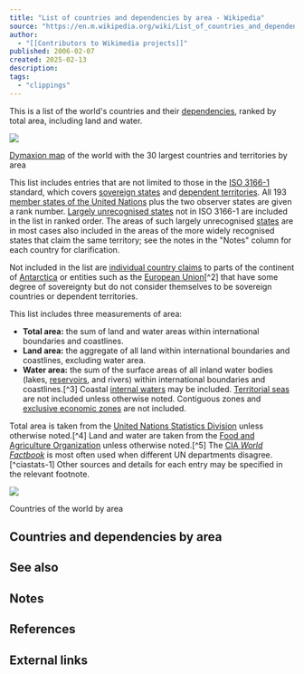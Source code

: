 ```yaml
---
title: "List of countries and dependencies by area - Wikipedia"
source: "https://en.m.wikipedia.org/wiki/List_of_countries_and_dependencies_by_area"
author:
  - "[[Contributors to Wikimedia projects]]"
published: 2006-02-07
created: 2025-02-13
description:
tags:
  - "clippings"
---
```

This is a list of the world's countries and their [dependencies](https://en.m.wikipedia.org/wiki/Dependent_territory "Dependent territory"), ranked by total area, including land and water.

![](https://upload.wikimedia.org/wikipedia/commons/thumb/7/7f/Fuller_projection_with_largest_countries.svg/330px-Fuller_projection_with_largest_countries.svg.png)

[Dymaxion map](https://en.m.wikipedia.org/wiki/Dymaxion_map "Dymaxion map") of the world with the 30 largest countries and territories by area

This list includes entries that are not limited to those in the [ISO 3166-1](https://en.m.wikipedia.org/wiki/ISO_3166-1 "ISO 3166-1") standard, which covers [sovereign states](https://en.m.wikipedia.org/wiki/Sovereign_state "Sovereign state") and [dependent territories](https://en.m.wikipedia.org/wiki/Dependent_territory "Dependent territory"). All 193 [member states of the United Nations](https://en.m.wikipedia.org/wiki/Member_states_of_the_United_Nations "Member states of the United Nations") plus the two observer states are given a rank number. [Largely unrecognised states](https://en.m.wikipedia.org/wiki/List_of_states_with_limited_recognition "List of states with limited recognition") not in ISO 3166-1 are included in the list in ranked order. The areas of such largely unrecognised [states](https://en.m.wikipedia.org/wiki/State_\(polity\) "State (polity)") are in most cases also included in the areas of the more widely recognised states that claim the same territory; see the notes in the "Notes" column for each country for clarification.

Not included in the list are [individual country claims](https://en.m.wikipedia.org/wiki/Territorial_claims_in_Antarctica "Territorial claims in Antarctica") to parts of the continent of [Antarctica](https://en.m.wikipedia.org/wiki/Antarctica "Antarctica") or entities such as the [European Union](https://en.m.wikipedia.org/wiki/European_Union "European Union")[^2] that have some degree of sovereignty but do not consider themselves to be sovereign countries or dependent territories.

This list includes three measurements of area:

- **Total area:** the sum of land and water areas within international boundaries and coastlines.
- **Land area:** the aggregate of all land within international boundaries and coastlines, excluding water area.
- **Water area:** the sum of the surface areas of all inland water bodies (lakes, [reservoirs](https://en.m.wikipedia.org/wiki/Reservoir "Reservoir"), and rivers) within international boundaries and coastlines.[^3] Coastal [internal waters](https://en.m.wikipedia.org/wiki/Internal_waters "Internal waters") may be included. [Territorial seas](https://en.m.wikipedia.org/wiki/Territorial_waters#Territorial_sea "Territorial waters") are not included unless otherwise noted. Contiguous zones and [exclusive economic zones](https://en.m.wikipedia.org/wiki/Exclusive_economic_zone "Exclusive economic zone") are not included.

Total area is taken from the [United Nations Statistics Division](https://en.m.wikipedia.org/wiki/United_Nations_Statistics_Division "United Nations Statistics Division") unless otherwise noted.[^4] Land and water are taken from the [Food and Agriculture Organization](https://en.m.wikipedia.org/wiki/Food_and_Agriculture_Organization "Food and Agriculture Organization") unless otherwise noted.[^5] The [CIA *World Factbook*](https://en.m.wikipedia.org/wiki/CIA_World_Factbook "CIA World Factbook") is most often used when different UN departments disagree.[^ciastats-1] Other sources and details for each entry may be specified in the relevant footnote.

![](https://upload.wikimedia.org/wikipedia/commons/thumb/f/f6/Countries_by_area_2025.svg/880px-Countries_by_area_2025.svg.png)

Countries of the world by area

## Countries and dependencies by area

## See also

## Notes

## References

## External links
